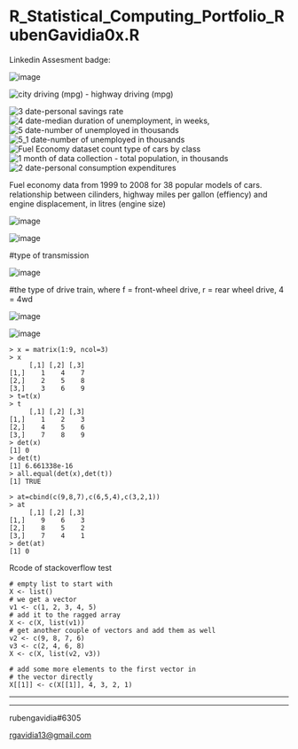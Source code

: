 # R_Statistical_Computing_Portfolio_RubenGavidia0x.R

Linkedin Assesment badge:

![image](https://user-images.githubusercontent.com/35381213/140604163-4eaa04de-a8a0-42f7-abfc-888b39a25f55.png)

![city driving (mpg) - highway driving (mpg)](https://user-images.githubusercontent.com/35381213/147829777-71833fe1-a749-4911-8965-7961f00e5d32.png)

![3 date-personal savings rate](https://user-images.githubusercontent.com/35381213/147829674-5c3d6601-f37b-482f-b50e-54d5f2f9ff72.png)
![4 date-median duration of unemployment, in weeks,](https://user-images.githubusercontent.com/35381213/147829676-20232be0-77ce-4a16-8c6c-9d2c1d59c236.png)
![5 date-number of unemployed in thousands](https://user-images.githubusercontent.com/35381213/147829677-29ef34f8-6c95-4268-bc77-0878f6ed3a06.png)
![5_1 date-number of unemployed in thousands](https://user-images.githubusercontent.com/35381213/147829678-8f34769a-4e51-4839-8a02-9ffe982aa560.png)
![Fuel Economy dataset count type of cars by class](https://user-images.githubusercontent.com/35381213/147829679-dfa0788b-8f9a-402e-9108-0469f7a2923a.png)
![1 month of data collection - total population, in thousands](https://user-images.githubusercontent.com/35381213/147829681-778e1564-c537-4385-b9c0-bc2441f8931e.jpeg)
![2 date-personal consumption expenditures](https://user-images.githubusercontent.com/35381213/147829685-9586ebac-6bb3-4679-9162-e100de4d3193.jpeg)

Fuel economy data from 1999 to 2008 for 38 popular models of cars.
relationship between cilinders, highway miles per gallon (effiency) and engine displacement, in litres (engine size)

![image](https://user-images.githubusercontent.com/35381213/143671286-958b3595-0cfc-4e9e-9e1f-76ba7ffde240.png)

![image](https://user-images.githubusercontent.com/35381213/143671353-f1fe8301-65c7-4cbf-afa9-fe9a8ff1a146.png)

#type of transmission

![image](https://user-images.githubusercontent.com/35381213/143672999-a696b16c-ddb9-4a8d-95ce-031e2e398a42.png)

#the type of drive train, where f = front-wheel drive, r = rear wheel drive, 4 = 4wd

![image](https://user-images.githubusercontent.com/35381213/143672349-a57f13ba-ff4b-411a-bb05-135d8df92b93.png)

![image](https://user-images.githubusercontent.com/35381213/143672939-a3a9e0de-50c2-45fb-85fe-df5231aef994.png)


```
> x = matrix(1:9, ncol=3)
> x
     [,1] [,2] [,3]
[1,]    1    4    7
[2,]    2    5    8
[3,]    3    6    9
> t=t(x)
> t
     [,1] [,2] [,3]
[1,]    1    2    3
[2,]    4    5    6
[3,]    7    8    9
> det(x)
[1] 0
> det(t)
[1] 6.661338e-16
> all.equal(det(x),det(t))
[1] TRUE

> at=cbind(c(9,8,7),c(6,5,4),c(3,2,1))
> at
     [,1] [,2] [,3]
[1,]    9    6    3
[2,]    8    5    2
[3,]    7    4    1
> det(at)
[1] 0
```

Rcode of stackoverflow test
```
# empty list to start with
X <- list()
# we get a vector
v1 <- c(1, 2, 3, 4, 5)
# add it to the ragged array
X <- c(X, list(v1))
# get another couple of vectors and add them as well
v2 <- c(9, 8, 7, 6)
v3 <- c(2, 4, 6, 8)
X <- c(X, list(v2, v3))

# add some more elements to the first vector in 
# the vector directly
X[[1]] <- c(X[[1]], 4, 3, 2, 1)
```
---------------------------

---------------------------
rubengavidia#6305

rgavidia13@gmail.com

